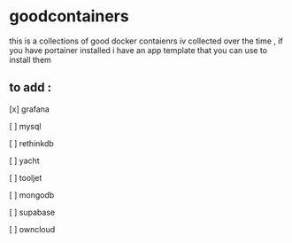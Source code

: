 # goodcontainers
this is a collections of good docker contaienrs iv collected over the time , if you have portainer installed i have an app template that you can use to install them

## to add :
[x] grafana

[ ] mysql

[ ] rethinkdb

[ ] yacht

[ ] tooljet

[ ] mongodb

[ ] supabase

[ ] owncloud
